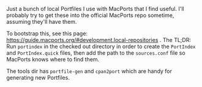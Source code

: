 Just a bunch of local Portfiles I use with MacPorts that I find useful. I'll probably try to get these into the official MacPorts repo sometime, assuming they'll have them. 

To bootstrap this, see this page: https://guide.macports.org/#development.local-repositories .  The TL;DR: Run `portindex` in the checked out directory in order to create the `PortIndex` and `PortIndex.quick` files, then add the path to the `sources.conf` file so MacPorts knows where to find them. 

The tools dir has `portfile-gen` and `cpan2port` which are handy for generating new Portfiles. 

